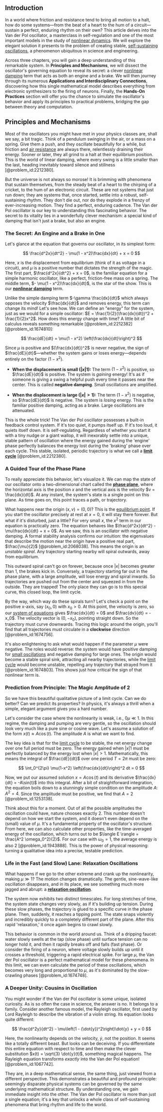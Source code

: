 ## Introduction
In a world where friction and resistance tend to bring all motion to a halt, how do some systems—from the beat of a heart to the hum of a circuit—sustain a perfect, enduring rhythm on their own? This article delves into the Van der Pol oscillator, a masterclass in self-regulation and one of the most important models in the study of [nonlinear dynamics](@article_id:140350). We will explore the elegant solution it presents to the problem of creating stable, [self-sustaining oscillations](@article_id:268618), a phenomenon ubiquitous in science and engineering.

Across three chapters, you will gain a deep understanding of this remarkable system. In **Principles and Mechanisms**, we will dissect the oscillator's governing equation to reveal its secret: a clever [nonlinear damping](@article_id:175123) term that acts as both an engine and a brake. We will then journey through its numerous **Applications and Interdisciplinary Connections**, discovering how this single mathematical model describes everything from electronic synthesizers to the firing of neurons. Finally, the **Hands-On Practices** section will offer you the chance to simulate the oscillator's behavior and apply its principles to practical problems, bridging the gap between theory and computation.

## Principles and Mechanisms

Most of the oscillators you might have met in your physics classes are, shall we say, a bit tragic. Think of a pendulum swinging in the air, or a mass on a spring. Give them a push, and they oscillate beautifully for a while, but friction and [air resistance](@article_id:168470) are always there, relentlessly draining their energy. Sooner or later, they all grind to a halt at their equilibrium position. This is the world of linear damping, where every swing is a little smaller than the last, heading inevitably toward silence and stillness [@problem_id:2212380].

But the universe is not always so morose! It is brimming with phenomena that sustain themselves, from the steady beat of a heart to the chirping of a cricket, to the hum of an electronic circuit. These are not systems that just run down; they are systems that, once started, settle into a robust, self-sustaining rhythm. They don't die out, nor do they explode in a frenzy of ever-increasing motion. They find a perfect, enduring cadence. The Van der Pol oscillator is our key to understanding this fascinating behavior. The secret to its vitality lies in a wonderfully clever mechanism: a special kind of damping that isn't just a brake, but also an engine.

### The Secret: An Engine and a Brake in One

Let's glance at the equation that governs our oscillator, in its simplest form:

$$ \frac{d^2x}{dt^2} - \mu(1 - x^2)\frac{dx}{dt} + x = 0 $$

Here, $x$ is the displacement from equilibrium (think of it as voltage in a circuit), and $\mu$ is a positive number that dictates the strength of the magic. The first part, $\frac{d^2x}{dt^2} + x = 0$, is the familiar equation for a simple harmonic oscillator, like a perfect, friction-free mass on a spring. The middle term, $- \mu(1 - x^2)\frac{dx}{dt}$, is the star of the show. This is our **[nonlinear damping](@article_id:175123)** term.

Unlike the simple damping term $-\gamma \frac{dx}{dt}$ which always opposes the velocity $\frac{dx}{dt}$ and removes energy, this term can change its mind! Let's see how. We can define an "energy" for the system, just as we would for a simple oscillator: $E = \frac{1}{2}(\frac{dx}{dt})^2 + \frac{1}{2}x^2$. How does this energy change with time? A little bit of calculus reveals something remarkable [@problem_id:2212382] [@problem_id:1674810]:

$$ \frac{dE}{dt} = \mu(1 - x^2) \left(\frac{dx}{dt}\right)^2 $$

Since $\mu$ is positive and $(\frac{dx}{dt})^2$ is never negative, the sign of $\frac{dE}{dt}$—whether the system gains or loses energy—depends entirely on the factor $(1 - x^2)$.

- **When the displacement is small ($|x|  1$):** The term $(1 - x^2)$ is positive, so $\frac{dE}{dt}$ is positive. The system is *gaining* energy! It's as if someone is giving a swing a helpful push every time it passes near the center. This is called **negative damping**. Small oscillations are amplified.

- **When the displacement is large ($|x| > 1$):** The term $(1 - x^2)$ is negative, so $\frac{dE}{dt}$ is negative. The system is *losing* energy. This is the familiar positive damping, acting as a brake. Large oscillations are attenuated.

This is the whole trick! The Van der Pol oscillator possesses a built-in feedback control system. If it's too quiet, it pumps itself up. If it's too loud, it quiets itself down. It is self-regulating. Regardless of whether you start it with a tiny nudge or a giant wallop, it will inexorably settle into a unique, stable pattern of oscillation where the energy gained during the 'engine' phase perfectly balances the energy lost during the 'braking' phase over each cycle. This stable, isolated, periodic trajectory is what we call a **[limit cycle](@article_id:180332)** [@problem_id:2212380].

### A Guided Tour of the Phase Plane

To really appreciate this behavior, let's visualize it. We can map the state of our oscillator onto a two-dimensional chart called the **[phase plane](@article_id:167893)**, where the horizontal axis is the position $x$ and the vertical axis is the velocity $v = \frac{dx}{dt}$. At any instant, the system's state is a single point on this plane. As time goes on, this point traces a path, or trajectory.

What happens near the origin $(x,v) = (0,0)$? This is the [equilibrium point](@article_id:272211). If you start the oscillator precisely at rest at $x=0$, it will stay there forever. But what if it's disturbed, just a little? For very small $x$, the $x^2$ term in our equation is practically zero. The equation behaves like $\frac{d^2x}{dt^2} - \mu\frac{dx}{dt} + x = 0$. As we saw, this is an oscillator with negative damping. A formal stability analysis confirms our intuition: the eigenvalues that describe the motion near the origin have a positive real part, $\frac{\mu}{2}$ [@problem_id:2068038]. This means the origin is an *unstable spiral*. Any trajectory starting nearby will spiral outwards, away from equilibrium.

This outward spiral can't go on forever, because once $|x|$ becomes greater than 1, the brakes kick in. Conversely, a trajectory starting far out in the phase plane, with a large amplitude, will lose energy and spiral inwards. So trajectories are pushed out from the center and squeezed in from the outside. They are trapped! The only place they can go is to this special curve, this closed loop, the limit cycle.

By the way, which way do these spirals turn? Let's check a point on the positive x-axis, say $(x_0, 0)$ with $x_0 > 0$. At this point, the velocity is zero, so our [system of equations](@article_id:201334) gives $\frac{dx}{dt} = 0$ and $\frac{dv}{dt} = -x_0$. The velocity vector is $(0, -x_0)$, pointing straight down. So the trajectory must curve downwards. Tracing this logic around the origin, you'll find that all trajectories must circulate in a **clockwise** direction [@problem_id:1674756].

It's also enlightening to ask what would happen if the parameter $\mu$ were negative. The roles would reverse: the system would have positive damping for [small oscillations](@article_id:167665) and negative damping for large ones. The origin would become a stable spiral sink, attracting all nearby trajectories, while the [limit cycle](@article_id:180332) would become unstable, repelling any trajectory that strayed from it [@problem_id:1674803]. This shows just how critical the sign of that nonlinear term is.

### Prediction from Principle: The Magic Amplitude of 2

So we have this beautiful qualitative picture of a limit cycle. Can we do better? Can we predict its properties? In physics, it's always a thrill when a simple, elegant argument gives you a hard number.

Let's consider the case where the nonlinearity is weak, i.e., $0  \mu \ll 1$. In this regime, the damping and pumping are very gentle, so the oscillation should look very much like a pure sine or cosine wave. Let's assume a solution of the form $x(t) \approx A \cos(t)$. The amplitude $A$ is what we want to find.

The key idea is that for the [limit cycle](@article_id:180332) to be stable, the net energy change over one full period must be zero. The energy gained when $|x|  1$ must be perfectly balanced by the energy lost when $|x| > 1$. Mathematically, this means the integral of $\frac{dE}{dt}$ over one period $T=2\pi$ must be zero:

$$ \int_0^{2\pi} \mu(1-x^2) \left(\frac{dx}{dt}\right)^2 dt = 0 $$

Now, we put our assumed solution $x = A\cos(t)$ and its derivative $\frac{dx}{dt} = -A\sin(t)$ into this integral. After a bit of straightforward integration, the equation boils down to a stunningly simple condition on the amplitude $A$: $A^2 = 4$. Since the amplitude must be positive, we find that $A=2$ [@problem_id:1253138].

Think about this for a moment. Out of all the possible amplitudes the oscillation could have, nature chooses exactly 2. This number doesn't depend on how we start the system, and it doesn't even depend on the (small) value of $\mu$. It's a fundamental property of the oscillator's structure. From here, we can also calculate other properties, like the time-averaged energy of the oscillation, which turns out to be $\langle E \rangle = \frac{A^2 \omega_0^2}{2}$. For our case with $\omega_0=1$, the average energy is also 2 [@problem_id:1943888]. This is the power of physical reasoning: turning a qualitative idea into a precise, testable prediction.

### Life in the Fast (and Slow) Lane: Relaxation Oscillations

What happens if we go to the other extreme and crank up the nonlinearity, making $\mu \gg 1$? The motion changes dramatically. The gentle, sine-wave-like oscillation disappears, and in its place, we see something much more jagged and abrupt: a **[relaxation oscillation](@article_id:268475)**.

The system now exhibits two distinct timescales. For long stretches of time, the system state changes very slowly, as if it's building up tension. During these slow phases, the trajectory is glued to a specific curve in the phase plane. Then, suddenly, it reaches a tipping point. The state snaps violently and incredibly quickly to a completely different part of the plane. After this rapid 'relaxation,' it once again begins to crawl slowly.

This behavior is common in the world around us. Think of a dripping faucet: water slowly swells at the tap (slow phase) until surface tension can no longer hold it, and then it rapidly breaks off and falls (fast phase). Or consider the firing of a neuron, where voltage slowly builds up until it crosses a threshold, triggering a rapid electrical spike. For large $\mu$, the Van der Pol oscillator is a perfect mathematical model for these phenomena. In this limit, we can even calculate the period of these oscillations, which becomes very long and proportional to $\mu$, as it's dominated by the slow-crawling phases [@problem_id:1674748].

### A Deeper Unity: Cousins in Oscillation

You might wonder if the Van der Pol oscillator is some unique, isolated curiosity. As is so often the case in science, the answer is no. It belongs to a family. Consider another famous model, the Rayleigh oscillator, first used by Lord Rayleigh to describe the vibration of a violin string. Its equation looks quite different:

$$ \frac{d^2y}{dt^2} - \mu\left(1 - (\dot{y})^2\right)\dot{y} + y = 0 $$

Here, the nonlinearity depends on the velocity, $\dot{y}$, not the position. It seems like a totally different beast. But looks can be deceiving. If you differentiate this entire equation with respect to time and then make the clever substitution $x(t) = \sqrt{3} \dot{y}(t)$, something magical happens. The Rayleigh equation transforms *exactly* into the Van der Pol equation! [@problem_id:1067742].

They are, in a deep mathematical sense, the same thing, just viewed from a different perspective. This demonstrates a beautiful and profound principle: seemingly disparate physical systems can be governed by the same underlying mathematical structure. By understanding one, we gain immediate insight into the other. The Van der Pol oscillator is more than just a single equation; it's a key that unlocks a whole class of self-sustaining phenomena that bring rhythm and life to the world.